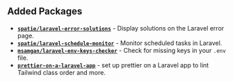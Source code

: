 ## Added Packages

-   [**`spatie/laravel-error-solutions`**](https://spatie.be/docs/laravel-error-solutions/v1/introduction) - Display solutions on the Laravel error page.
-   [**`spatie/laravel-schedule-monitor`**](https://github.com/spatie/laravel-schedule-monitor) - Monitor scheduled tasks in Laravel.
-   [**`msamgan/laravel-env-keys-checker`**](https://github.com/msamgan/laravel-env-keys-checker) - Check for missing keys in your `.env` file.
-   [**`prettier-on-a-laravel-app`**](https://mattstauffer.com/blog/how-to-set-up-prettier-on-a-laravel-app-to-lint-tailwind-class-order-and-more/) - set up prettier on a Laravel app to lint Tailwind class order and more.

